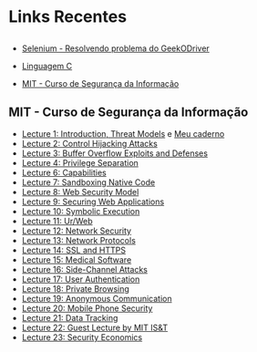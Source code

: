 # Links Recentes

## 
- [Selenium - Resolvendo problema do GeekODriver](https://andrenevares.github.io/andrenevares/python/GeekODriver)
- [Linguagem C](https://andrenevares.github.io/andrenevares/linguagemC/)


- [MIT - Curso de Segurança da Informação](https://ocw.mit.edu/courses/electrical-engineering-and-computer-science/6-858-computer-systems-security-fall-2014/video-lectures/)
## MIT - Curso de Segurança da Informação
- [Lecture 1: Introduction, Threat Models](https://ocw.mit.edu/courses/electrical-engineering-and-computer-science/6-858-computer-systems-security-fall-2014/video-lectures/lecture-1-introduction-threat-models) e [Meu caderno](https://docs.google.com/document/d/1wEAqXLNMJlESEKcD2F6Odkq2OvO3XD8HNW2abtO1qE8/edit?usp=sharing)
- [Lecture 2: Control Hijacking Attacks](https://ocw.mit.edu/courses/electrical-engineering-and-computer-science/6-858-computer-systems-security-fall-2014/video-lectures/lecture-2-control-hijacking-attacks/)
- [Lecture 3: Buffer Overflow Exploits and Defenses](https://ocw.mit.edu/courses/electrical-engineering-and-computer-science/6-858-computer-systems-security-fall-2014/video-lectures/lecture-3-buffer-overflow-exploits-and-defenses)
- [Lecture 4: Privilege Separation](https://ocw.mit.edu/courses/electrical-engineering-and-computer-science/6-858-computer-systems-security-fall-2014/video-lectures/lecture-3-buffer-overflow-exploits-and-defenses)
- [Lecture 6: Capabilities](https://ocw.mit.edu/courses/electrical-engineering-and-computer-science/6-858-computer-systems-security-fall-2014/video-lectures/lecture-6-capabilities)
- [Lecture 7: Sandboxing Native Code](https://ocw.mit.edu/courses/electrical-engineering-and-computer-science/6-858-computer-systems-security-fall-2014/video-lectures/lecture-7-sandboxing-native-code)
- [Lecture 8: Web Security Model](https://ocw.mit.edu/courses/electrical-engineering-and-computer-science/6-858-computer-systems-security-fall-2014/video-lectures/lecture-8-web-security-model)
- [Lecture 9: Securing Web Applications](https://ocw.mit.edu/courses/electrical-engineering-and-computer-science/6-858-computer-systems-security-fall-2014/video-lectures/lecture-9-securing-web-applications)
- [Lecture 10: Symbolic Execution](https://ocw.mit.edu/courses/electrical-engineering-and-computer-science/6-858-computer-systems-security-fall-2014/video-lectures/lecture-10-symbolic-execution)
- [Lecture 11: Ur/Web](https://ocw.mit.edu/courses/electrical-engineering-and-computer-science/6-858-computer-systems-security-fall-2014/video-lectures/lecture-11-ur-web)
- [Lecture 12: Network Security](https://ocw.mit.edu/courses/electrical-engineering-and-computer-science/6-858-computer-systems-security-fall-2014/video-lectures/lecture-12-network-security)
- [Lecture 13: Network Protocols](https://ocw.mit.edu/courses/electrical-engineering-and-computer-science/6-858-computer-systems-security-fall-2014/video-lectures/lecture-13-network-protocols)
- [Lecture 14: SSL and HTTPS](https://ocw.mit.edu/courses/electrical-engineering-and-computer-science/6-858-computer-systems-security-fall-2014/video-lectures/lecture-14-ssl-and-https)
- [Lecture 15: Medical Software](https://ocw.mit.edu/courses/electrical-engineering-and-computer-science/6-858-computer-systems-security-fall-2014/video-lectures/lecture-15-medical-software)
- [Lecture 16: Side-Channel Attacks](https://ocw.mit.edu/courses/electrical-engineering-and-computer-science/6-858-computer-systems-security-fall-2014/video-lectures/lecture-16-side-channel-attacks)
- [Lecture 17: User Authentication](https://ocw.mit.edu/courses/electrical-engineering-and-computer-science/6-858-computer-systems-security-fall-2014/video-lectures/lecture-17-user-authentication)
- [Lecture 18: Private Browsing](https://ocw.mit.edu/courses/electrical-engineering-and-computer-science/6-858-computer-systems-security-fall-2014/video-lectures/lecture-18-private-browsing)
- [Lecture 19: Anonymous Communication]()
- [Lecture 20: Mobile Phone Security]()
- [Lecture 21: Data Tracking]()
- [Lecture 22: Guest Lecture by MIT IS&T]()
- [Lecture 23: Security Economics]()
















